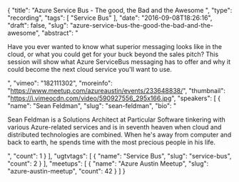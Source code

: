 {
  "title": "Azure Service Bus - The good, the Bad and the Awesome ",
  "type": "recording",
  "tags": [
    "Service Bus"
  ],
  "date": "2016-09-08T18:26:16",
  "draft": false,
  "slug": "azure-service-bus-the-good-the-bad-and-the-awesome",
  "abstract": "<p>Have you ever wanted to know what superior messaging looks like in the cloud, or what you could get for your buck beyond the sales pitch? This session will show what Azure ServiceBus messaging has to offer and why it could become the next cloud service you'll want to use. </p>",
  "vimeo": "182111302",
  "moreinfo": "https://www.meetup.com/azureaustin/events/233648838/",
  "thumbnail": "https://i.vimeocdn.com/video/590927556_295x166.jpg",
  "speakers": [
    {
      "name": "Sean Feldman",
      "slug": "sean-feldman",
      "bio": "<p>Sean Feldman is a Solutions Architect at Particular Software tinkering with various Azure-related services and is in seventh heaven when cloud and distributed technologies are combined. When he's away from computer and back to earth, he spends time with the most precious people in his life. </p>",
      "count": 1
    }
  ],
  "ugtvtags": [
    {
      "name": "Service Bus",
      "slug": "service-bus",
      "count": 2
    }
  ],
  "meetups": [
    {
      "name": "Azure Austin Meetup",
      "slug": "azure-austin-meetup",
      "count": 42
    }
  ]
}
